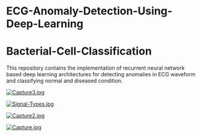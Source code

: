 # ECG-Anomaly-Detection-Using-Deep-Learning

# Bacterial-Cell-Classification

This repository contains the implementation of recurrent neural network based deep learning architectures for detecting anomalies in ECG waveform and classifying normal and diseased condition.

[![Capture3.jpg](https://i.postimg.cc/L8PKhcdn/Capture3.jpg)](https://postimg.cc/sM30N0gr)


[![Signal-Types.jpg](https://i.postimg.cc/C5CSZ9nG/Signal-Types.jpg)](https://postimg.cc/YLSJZn30)


[![Capture2.jpg](https://i.postimg.cc/wvCjRhfp/Capture2.jpg)](https://postimg.cc/hz0BH7Ry)


[![Capture.jpg](https://i.postimg.cc/434ZY8Xt/Capture.jpg)](https://postimg.cc/YvPTVzGq)
